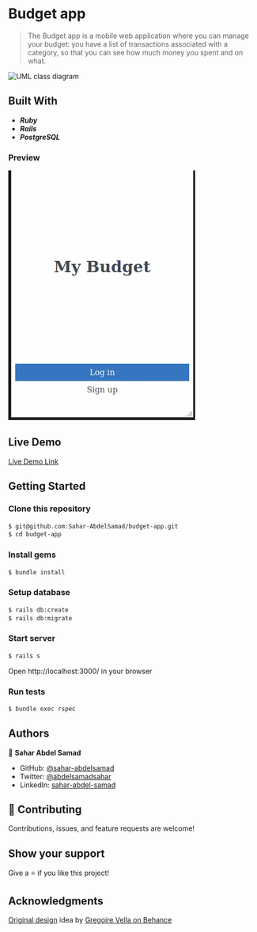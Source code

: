 # Budget app

> The Budget app is a mobile web application where you can manage your budget: you have a list of transactions associated with a category, so that you can see how much money you spent and on what.

![UML class diagram](https://github.com/microverseinc/curriculum-rails/blob/main/capstone/images/erd_diagram.png)

## Built With

- _**Ruby**_
- _**Rails**_
- _**PostgreSQL**_

### Preview

![This is gif of our project](screenshot.gif)

## Live Demo

[Live Demo Link](https://thawing-sierra-32352.herokuapp.com/)

## Getting Started

### Clone this repository

```bash
$ git@github.com:Sahar-AbdelSamad/budget-app.git
$ cd budget-app
```
### Install gems
```bash
$ bundle install
```

### Setup database
```bash
$ rails db:create
$ rails db:migrate
```

### Start server
```bash
$ rails s
```
Open http://localhost:3000/ in your browser

### Run tests
```bash
$ bundle exec rspec
```

## Authors

👤 **Sahar Abdel Samad**

- GitHub: [@sahar-abdelsamad](https://github.com/Sahar-AbdelSamad)
- Twitter: [@abdelsamadsahar](https://twitter.com/AbdelSamadSahar)
- LinkedIn: [sahar-abdel-samad](https://www.linkedin.com/in/sahar-abdel-samad/)

## 🤝 Contributing

Contributions, issues, and feature requests are welcome!

## Show your support

Give a ⭐️ if you like this project!

## Acknowledgments

[Original design](https://www.behance.net/gallery/19759151/Snapscan-iOs-design-and-branding?tracking_source=) idea by [Gregoire Vella on Behance](https://www.behance.net/gregoirevella)
